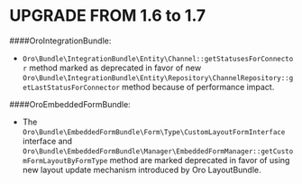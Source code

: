 UPGRADE FROM 1.6 to 1.7
=======================

####OroIntegrationBundle:
- `Oro\Bundle\IntegrationBundle\Entity\Channel::getStatusesForConnector` method marked as deprecated in favor of new `Oro\Bundle\IntegrationBundle\Entity\Repository\ChannelRepository::getLastStatusForConnector` method because of performance impact.

####OroEmbeddedFormBundle:
- The `Oro\Bundle\EmbeddedFormBundle\Form\Type\CustomLayoutFormInterface` interface and `Oro\Bundle\EmbeddedFormBundle\Manager\EmbeddedFormManager::getCustomFormLayoutByFormType` method are marked deprecated in favor of using new layout update mechanism introduced by Oro LayoutBundle.
